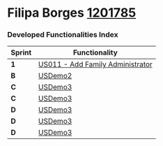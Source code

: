 Filipa Borges [1201785](../students/1201785.md)
===============================


### Developed Functionalities Index ###


| Sprint | Functionality                                  |
|--------|-------------------------------------------------|
| **1**  | [US011 - Add Family Administrator](../user_stories/US011_Add_Family_Administrator.md) |
| **B**  | [USDemo2](USDemo2) |
| **C**  | [USDemo3](USDemo3) |
| **C**  | [USDemo3](USDemo4) |
| **D**  | [USDemo3](USDemo5) |
| **D**  | [USDemo3](USDemo6) |
| **D**  | [USDemo3](USDemo7) |